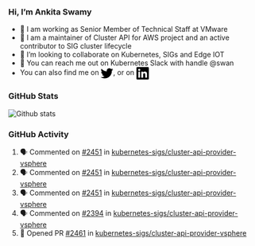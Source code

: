 ### Hi, I’m Ankita Swamy

- 💼 I am working as Senior Member of Technical Staff at VMware
- 👀 I am a maintainer of Cluster API for AWS project and an active contributor to SIG cluster lifecycle
- 💞️ I’m looking to collaborate on Kubernetes, SIGs and Edge IOT
- 💬 You can reach me out on Kubernetes Slack with handle @swan
- You can also find me on <a href="https://twitter.com/SwamyAnkita" target="blank"><img align="center" src="https://raw.githubusercontent.com/Ankitasw/Ankitasw/master/svg/twitter.svg" alt="Ankitasw" height="25" width="25" color="#1DA1f2" /></a>, or on <a href="https://www.linkedin.com/in/Ankitaswamy/" target="blank"><img align="center" src="https://raw.githubusercontent.com/Ankitasw/Ankitasw/master/svg/linkedin.svg" alt="Ankitasw" height="25" width="25" /></a>

### GitHub Stats
![Github stats](https://github-readme-stats.vercel.app/api?username=Ankitasw&count_private=true&show_icons=true&theme=tokyonight)

### GitHub Activity 
<!--START_SECTION:activity-->
1. 🗣 Commented on [#2451](https://github.com/kubernetes-sigs/cluster-api-provider-vsphere/pull/2451#issuecomment-1780471522) in [kubernetes-sigs/cluster-api-provider-vsphere](https://github.com/kubernetes-sigs/cluster-api-provider-vsphere)
2. 🗣 Commented on [#2451](https://github.com/kubernetes-sigs/cluster-api-provider-vsphere/pull/2451#issuecomment-1779147635) in [kubernetes-sigs/cluster-api-provider-vsphere](https://github.com/kubernetes-sigs/cluster-api-provider-vsphere)
3. 🗣 Commented on [#2451](https://github.com/kubernetes-sigs/cluster-api-provider-vsphere/pull/2451#issuecomment-1779123776) in [kubernetes-sigs/cluster-api-provider-vsphere](https://github.com/kubernetes-sigs/cluster-api-provider-vsphere)
4. 🗣 Commented on [#2394](https://github.com/kubernetes-sigs/cluster-api-provider-vsphere/issues/2394#issuecomment-1778793169) in [kubernetes-sigs/cluster-api-provider-vsphere](https://github.com/kubernetes-sigs/cluster-api-provider-vsphere)
5. 💪 Opened PR [#2461](https://github.com/kubernetes-sigs/cluster-api-provider-vsphere/pull/2461) in [kubernetes-sigs/cluster-api-provider-vsphere](https://github.com/kubernetes-sigs/cluster-api-provider-vsphere)
<!--END_SECTION:activity-->
